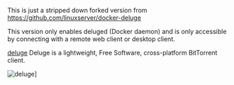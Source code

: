 This is just a stripped down forked version from https://github.com/linuxserver/docker-deluge

This version only enables deluged (Docker daemon) and is only accessible by connecting with a remote web client or desktop client.

[deluge](http://deluge-torrent.org/) Deluge is a lightweight, Free Software, cross-platform BitTorrent client.

![deluge](https://avatars2.githubusercontent.com/u/6733935?v=3&s=200)]
